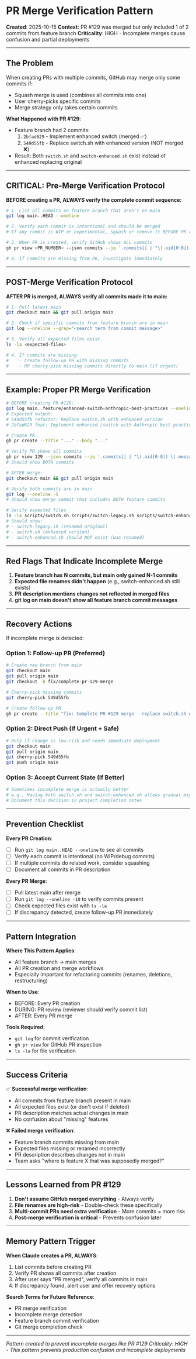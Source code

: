 # PR Merge Verification Pattern

**Created**: 2025-10-15
**Context**: PR #129 was merged but only included 1 of 2 commits from feature branch
**Criticality**: HIGH - Incomplete merges cause confusion and partial deployments

---

## The Problem

When creating PRs with multiple commits, GitHub may merge only some commits if:
- Squash merge is used (combines all commits into one)
- User cherry-picks specific commits
- Merge strategy only takes certain commits

**What Happened with PR #129**:
- Feature branch had 2 commits:
  1. `2bfad629` - Implement enhanced switch (merged ✅)
  2. `549d55fb` - Replace switch.sh with enhanced version (NOT merged ❌)
- Result: Both `switch.sh` and `switch-enhanced.sh` exist instead of enhanced replacing original

---

## CRITICAL: Pre-Merge Verification Protocol

**BEFORE creating a PR, ALWAYS verify the complete commit sequence:**

```bash
# 1. List all commits on feature branch that aren't on main
git log main..HEAD --oneline

# 2. Verify each commit is intentional and should be merged
# If any commit is WIP or experimental, squash or remove it BEFORE PR creation

# 3. When PR is created, verify GitHub shows ALL commits
gh pr view <PR_NUMBER> --json commits --jq '.commits[] | "\(.oid[0:8]) \(.messageHeadline)"'

# 4. If commits are missing from PR, investigate immediately
```

---

## POST-Merge Verification Protocol

**AFTER PR is merged, ALWAYS verify all commits made it to main:**

```bash
# 1. Pull latest main
git checkout main && git pull origin main

# 2. Check if specific commits from feature branch are in main
git log --oneline --grep="<search term from commit message>"

# 3. Verify all expected files exist
ls -la <expected-files>

# 4. If commits are missing:
#    - Create follow-up PR with missing commits
#    - OR cherry-pick missing commits directly to main (if urgent)
```

---

## Example: Proper PR Merge Verification

```bash
# BEFORE creating PR #129:
git log main..feature/enhanced-switch-anthropic-best-practices --oneline
# Expected output:
# 549d55fb refactor: Replace switch.sh with enhanced version
# 2bfad629 feat: Implement enhanced /switch with Anthropic best practices

# Create PR
gh pr create --title "..." --body "..."

# Verify PR shows all commits
gh pr view 129 --json commits --jq '.commits[] | "\(.oid[0:8]) \(.messageHeadline)"'
# Should show BOTH commits

# AFTER merge:
git checkout main && git pull origin main

# Verify both commits are in main
git log --oneline -5
# Should show merge commit that includes BOTH feature commits

# Verify expected files
ls -la scripts/switch.sh scripts/switch-legacy.sh scripts/switch-enhanced.sh
# Should show:
# - switch-legacy.sh (renamed original)
# - switch.sh (enhanced version)
# - switch-enhanced.sh should NOT exist (was renamed)
```

---

## Red Flags That Indicate Incomplete Merge

1. **Feature branch has N commits, but main only gained N-1 commits**
2. **Expected file renames didn't happen** (e.g., switch-enhanced.sh still exists)
3. **PR description mentions changes not reflected in merged files**
4. **git log on main doesn't show all feature branch commit messages**

---

## Recovery Actions

If incomplete merge is detected:

### Option 1: Follow-up PR (Preferred)
```bash
# Create new branch from main
git checkout main
git pull origin main
git checkout -b fix/complete-pr-129-merge

# Cherry-pick missing commits
git cherry-pick 549d55fb

# Create follow-up PR
gh pr create --title "fix: Complete PR #129 merge - replace switch.sh with enhanced version"
```

### Option 2: Direct Push (If Urgent + Safe)
```bash
# Only if change is low-risk and needs immediate deployment
git checkout main
git pull origin main
git cherry-pick 549d55fb
git push origin main
```

### Option 3: Accept Current State (If Better)
```bash
# Sometimes incomplete merge is actually better
# e.g., Having both switch.sh and switch-enhanced.sh allows gradual migration
# Document this decision in project completion notes
```

---

## Prevention Checklist

**Every PR Creation**:
- [ ] Run `git log main..HEAD --oneline` to see all commits
- [ ] Verify each commit is intentional (no WIP/debug commits)
- [ ] If multiple commits do related work, consider squashing
- [ ] Document all commits in PR description

**Every PR Merge**:
- [ ] Pull latest main after merge
- [ ] Run `git log --oneline -10` to verify commits present
- [ ] Check expected files exist with `ls -la`
- [ ] If discrepancy detected, create follow-up PR immediately

---

## Pattern Integration

**Where This Pattern Applies**:
- All feature branch → main merges
- All PR creation and merge workflows
- Especially important for refactoring commits (renames, deletions, restructuring)

**When to Use**:
- BEFORE: Every PR creation
- DURING: PR review (reviewer should verify commit list)
- AFTER: Every PR merge

**Tools Required**:
- `git log` for commit verification
- `gh pr view` for GitHub PR inspection
- `ls -la` for file verification

---

## Success Criteria

✅ **Successful merge verification**:
- All commits from feature branch present in main
- All expected files exist (or don't exist if deleted)
- PR description matches actual changes in main
- No confusion about "missing" features

❌ **Failed merge verification**:
- Feature branch commits missing from main
- Expected files missing or renamed incorrectly
- PR description describes changes not in main
- Team asks "where is feature X that was supposedly merged?"

---

## Lessons Learned from PR #129

1. **Don't assume GitHub merged everything** - Always verify
2. **File renames are high-risk** - Double-check these specifically
3. **Multi-commit PRs need extra verification** - More commits = more risk
4. **Post-merge verification is critical** - Prevents confusion later

---

## Memory Pattern Trigger

**When Claude creates a PR, ALWAYS**:
1. List commits before creating PR
2. Verify PR shows all commits after creation
3. After user says "PR merged", verify all commits in main
4. If discrepancy found, alert user and offer recovery options

**Search Terms for Future Reference**:
- PR merge verification
- Incomplete merge detection
- Feature branch commit verification
- Git merge completion check

---

*Pattern created to prevent incomplete merges like PR #129*
*Criticality: HIGH - This pattern prevents production confusion and incomplete deployments*
